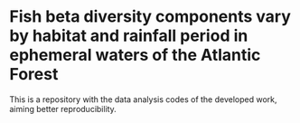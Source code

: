 # Fish beta diversity components vary by habitat and rainfall period in ephemeral waters of the Atlantic Forest

This is a repository with the data analysis codes of the developed work, aiming better reproducibility. 
